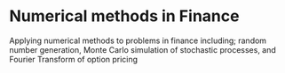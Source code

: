 # Numerical methods in Finance
Applying numerical methods to problems in finance including; random number generation, Monte Carlo simulation of stochastic processes, and Fourier Transform of option pricing
